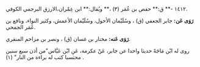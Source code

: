 ١٤١٢ -** ق:** حفص بن عُمَر (٣) ،** ويُقال:** ابن عِمْران،الارزق البرجمي الكوفي.

**رَوَى عَن:** جابر الجعفي (ق) ، وسُلَيْمان الأحول، وسُلَيْمان الأعمش، وكثير النواء، ونافع بن عُمَر الجمحي.

**رَوَى عَنه:** مختار بن غسان (ق) ، ونصر بن مزاحم المنقري.

روى له ابْن مَاجَهْ حديثا واحدا عن جابر، عَنْ عكرمة، عَنِ ابْن عَبَّاس"من أذن سبع سنين محتسبا كتب له براءة من النار" (١) .